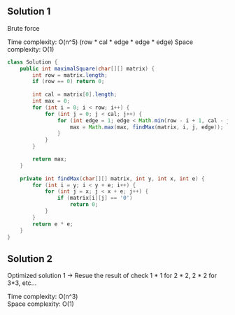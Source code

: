 ## Solution 1

Brute force

Time complexity: O(n^5) (row * cal * edge * edge * edge)
Space complexity: O(1)  

```java
class Solution {
    public int maximalSquare(char[][] matrix) {
        int row = matrix.length;
        if (row == 0) return 0;
        
        int cal = matrix[0].length;
        int max = 0;
        for (int i = 0; i < row; i++) {
            for (int j = 0; j < cal; j++) {
                for (int edge = 1; edge < Math.min(row - i + 1, cal - j + 1); edge++) {
                    max = Math.max(max, findMax(matrix, i, j, edge));
                }
            }
        }

        return max;
    }
    
    private int findMax(char[][] matrix, int y, int x, int e) {
        for (int i = y; i < y + e; i++) {
            for (int j = x; j < x + e; j++) {
                if (matrix[i][j] == '0')
                    return 0;
            }
        }
        return e * e;
    }
}
```

## Solution 2

Optimized solution 1 -> Resue the result of check 1 * 1 for 2 * 2, 2 * 2 for 3*3, etc...

Time complexity: O(n^3)    
Space complexity: O(1)  

```java

```